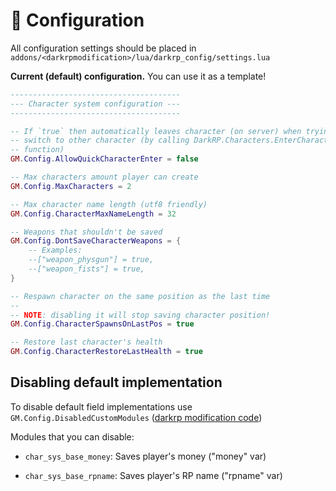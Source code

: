 # 🔧 Configuration

All configuration settings should be placed in
`addons/<darkrpmodification>/lua/darkrp_config/settings.lua`

**Current (default) configuration.** You can use it as a template!

```lua
--------------------------------------
--- Character system configuration ---
--------------------------------------

-- If `true` then automatically leaves character (on server) when trying to
-- switch to other character (by calling DarkRP.Characters.EnterCharacter
-- function)
GM.Config.AllowQuickCharacterEnter = false

-- Max characters amount player can create
GM.Config.MaxCharacters = 2

-- Max character name length (utf8 friendly)
GM.Config.CharacterMaxNameLength = 32

-- Weapons that shouldn't be saved
GM.Config.DontSaveCharacterWeapons = {
    -- Examples:
    --["weapon_physgun"] = true,
    --["weapon_fists"] = true,
}

-- Respawn character on the same position as the last time
--
-- NOTE: disabling it will stop saving character position!
GM.Config.CharacterSpawnsOnLastPos = true

-- Restore last character's health
GM.Config.CharacterRestoreLastHealth = true
```

## Disabling default implementation

To disable default field implementations use `GM.Config.DisabledCustomModules`
([darkrp modification code](https://github.com/FPtje/darkrpmodification/blob/407fc8bfa4d0828ea3d0d48dabc601e6d5eb5695/lua/darkrp_config/settings.lua#L349))

Modules that you can disable:

- `char_sys_base_money`: Saves player's money ("money" var)

- `char_sys_base_rpname`: Saves player's RP name ("rpname" var)
